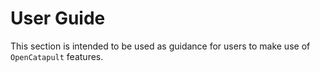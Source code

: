 # User Guide

This section is intended to be used as guidance for users to make use of `OpenCatapult` features.